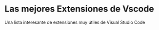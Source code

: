 # Las mejores Extensiones de Vscode
Una lista interesante de extensiones muy útiles de Visual Studio Code
